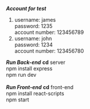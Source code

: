 ***Account for test***
1. username: james<br>
   password: 1235<br>
   account number: 123456789<br>
2. username: john<br>
   password: 1234<br>
   account number: 123456780<br>

***Run Back-end***
**cd** server<br>
npm install express<br>
npm run dev
<br>
<br>
***Run Front-end***
**cd** front-end<br>
npm install react-scripts<br>
npm start
